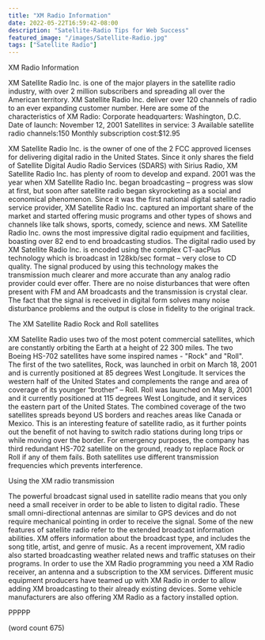 ```yaml
---
title: "XM Radio Information"
date: 2022-05-22T16:59:42-08:00
description: "Satellite-Radio Tips for Web Success"
featured_image: "/images/Satellite-Radio.jpg"
tags: ["Satellite Radio"]
---
```


XM Radio Information 

XM Satellite Radio Inc. is one of the major players in the satellite radio industry, with over 2 million subscribers and spreading all over the American territory. XM Satellite Radio Inc. deliver over 120 channels of radio to an ever expanding customer number. Here are some of the characteristics of XM Radio:
Corporate headquarters: Washington, D.C.
Date of launch: November 12, 2001
Satellites in service: 3
Available satellite radio channels:150
Monthly subscription cost:$12.95

XM Satellite Radio Inc. is the owner of one of the 2 FCC approved licenses for delivering digital radio in the United States. Since it only shares the field of Satellite Digital Audio Radio Services (SDARS) with Sirius Radio, XM Satellite Radio Inc. has plenty of room to develop and expand. 2001 was the year when XM Satellite Radio Inc. began broadcasting – progress was slow at first, but soon after satellite radio began skyrocketing as a social and economical phenomenon. Since it was the first national digital satellite radio service provider, XM Satellite Radio Inc. captured an important share of the market and started offering music programs and other types of shows and channels like talk shows, sports, comedy, science and news. XM Satellite Radio Inc. owns the most impressive digital radio equipment and facilities, boasting over 82 end to end broadcasting studios. The digital radio used by XM Satellite Radio Inc. is encoded using the complex CT-aacPlus technology which is broadcast in 128kb/sec format – very close to CD quality. The signal produced by using this technology makes the transmission much clearer and more accurate than any analog radio provider could ever offer. There are no noise disturbances that were often present with FM and AM broadcasts and the transmission is crystal clear. The fact that the signal is received in digital form solves many noise disturbance problems and the output is close in fidelity to the original track. 

The XM Satellite Radio Rock and Roll satellites

XM Satellite Radio uses two of the most potent commercial satellites, which are constantly orbiting the Earth at a height of 22 300 miles. The two Boeing HS-702 satellites have some inspired names - "Rock" and "Roll". The first of the two satellites, Rock, was launched in orbit on March 18, 2001 and is currently positioned at 85 degrees West Longitude. It services the western half of the United States and complements the range and area of coverage of its younger “brother” – Roll. Roll was launched on May 8, 2001 and it currently positioned at 115 degrees West Longitude, and it services the eastern part of the United States. The combined coverage of the two satellites spreads beyond US borders and reaches areas like Canada or Mexico. This is an interesting feature of satellite radio, as it further points out the benefit of not having to switch radio stations during long trips or while moving over the border. For emergency purposes, the company has third redundant HS-702 satellite on the ground, ready to replace Rock or Roll if any of them fails. Both satellites use different transmission frequencies which prevents interference.

Using the XM radio transmission

The powerful broadcast signal used in satellite radio means that you only need a small receiver in order to be able to listen to digital radio. These small omni-directional antennas are similar to GPS devices and do not require mechanical pointing in order to receive the signal. Some of the new features of satellite radio refer to the extended broadcast information abilities. XM offers information about the broadcast type, and includes the song title, artist, and genre of music. As a recent improvement, XM radio also started broadcasting weather related news and traffic statuses on their programs. In order to use the XM Radio programming you need a XM Radio receiver, an antenna and a subscription to the XM services. Different music equipment producers have teamed up with XM Radio in order to allow adding XM broadcasting to their already existing devices. Some vehicle manufacturers are also offering XM Radio as a factory installed option. 

PPPPP

(word count 675)

